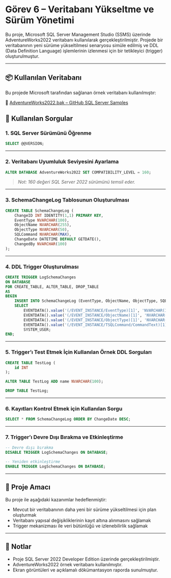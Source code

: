 # Görev 6 – Veritabanı Yükseltme ve Sürüm Yönetimi

Bu proje, Microsoft SQL Server Management Studio (SSMS) üzerinde AdventureWorks2022 veritabanı kullanılarak gerçekleştirilmiştir. Projede bir veritabanının yeni sürüme yükseltilmesi senaryosu simüle edilmiş ve DDL (Data Definition Language) işlemlerinin izlenmesi için bir tetikleyici (trigger) oluşturulmuştur.

---

## 📦 Kullanılan Veritabanı

Bu projede Microsoft tarafından sağlanan örnek veritabanı kullanılmıştır:

🔗 [AdventureWorks2022.bak – GitHub SQL Server Samples](https://github.com/Microsoft/sql-server-samples/releases/download/adventureworks/AdventureWorks2022.bak)


## 📌 Kullanılan Sorgular

### 1. SQL Server Sürümünü Öğrenme

```sql
SELECT @@VERSION;
```

---

### 2. Veritabanı Uyumluluk Seviyesini Ayarlama

```sql
ALTER DATABASE AdventureWorks2022 SET COMPATIBILITY_LEVEL = 160;
```

> *Not: 160 değeri SQL Server 2022 sürümünü temsil eder.*

---

### 3. SchemaChangeLog Tablosunun Oluşturulması

```sql
CREATE TABLE SchemaChangeLog (
    ChangeID INT IDENTITY(1,1) PRIMARY KEY,
    EventType NVARCHAR(100),
    ObjectName NVARCHAR(255),
    ObjectType NVARCHAR(50),
    SQLCommand NVARCHAR(MAX),
    ChangeDate DATETIME DEFAULT GETDATE(),
    ChangedBy NVARCHAR(100)
);
```

---

### 4. DDL Trigger Oluşturulması

```sql
CREATE TRIGGER LogSchemaChanges
ON DATABASE
FOR CREATE_TABLE, ALTER_TABLE, DROP_TABLE
AS
BEGIN
    INSERT INTO SchemaChangeLog (EventType, ObjectName, ObjectType, SQLCommand, ChangedBy)
    SELECT 
        EVENTDATA().value('(/EVENT_INSTANCE/EventType)[1]', 'NVARCHAR(100)'),
        EVENTDATA().value('(/EVENT_INSTANCE/ObjectName)[1]', 'NVARCHAR(255)'),
        EVENTDATA().value('(/EVENT_INSTANCE/ObjectType)[1]', 'NVARCHAR(50)'),
        EVENTDATA().value('(/EVENT_INSTANCE/TSQLCommand/CommandText)[1]', 'NVARCHAR(MAX)'),
        SYSTEM_USER;
END;
```

---

### 5. Trigger’ı Test Etmek İçin Kullanılan Örnek DDL Sorguları

```sql
CREATE TABLE TestLog (
    id INT
);

ALTER TABLE TestLog ADD name NVARCHAR(100);

DROP TABLE TestLog;
```

---

### 6. Kayıtları Kontrol Etmek için Kullanılan Sorgu

```sql
SELECT * FROM SchemaChangeLog ORDER BY ChangeDate DESC;
```

---

### 7. Trigger’ı Devre Dışı Bırakma ve Etkinleştirme

```sql
-- Devre dışı bırakma
DISABLE TRIGGER LogSchemaChanges ON DATABASE;

-- Yeniden etkinleştirme
ENABLE TRIGGER LogSchemaChanges ON DATABASE;
```

---

## 📂 Proje Amacı

Bu proje ile aşağıdaki kazanımlar hedeflenmiştir:

- Mevcut bir veritabanının daha yeni bir sürüme yükseltilmesi için plan oluşturmak
- Veritabanı yapısal değişikliklerinin kayıt altına alınmasını sağlamak
- Trigger mekanizması ile veri bütünlüğü ve izlenebilirlik sağlamak

---

## 📌 Notlar

- Proje SQL Server 2022 Developer Edition üzerinde gerçekleştirilmiştir.
- AdventureWorks2022 örnek veritabanı kullanılmıştır.
- Ekran görüntüleri ve açıklamalı dökümantasyon raporda sunulmuştur.
